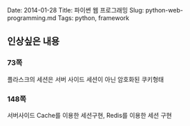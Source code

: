 Date: 2014-01-28
Title: 파이쎤 웹 프로그래밍
Slug: python-web-programming.md
Tags: python, framework

## 인상싶은 내용
### 73쪽
플라스크의 세션은 서버 사이드 세션이 아닌 암호화된 쿠키형태

### 148쪽
서버사이드 Cache를 이용한 세션구현, Redis를 이용한 세션 구현


